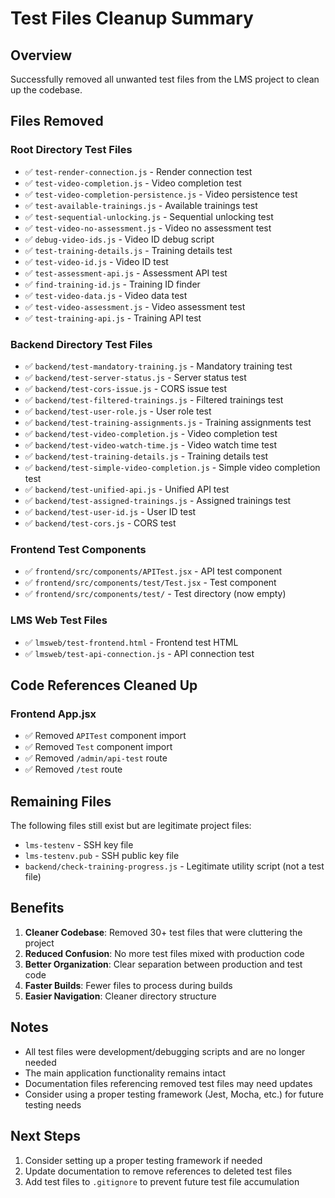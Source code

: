 # Test Files Cleanup Summary

## Overview
Successfully removed all unwanted test files from the LMS project to clean up the codebase.

## Files Removed

### Root Directory Test Files
- ✅ `test-render-connection.js` - Render connection test
- ✅ `test-video-completion.js` - Video completion test
- ✅ `test-video-completion-persistence.js` - Video persistence test
- ✅ `test-available-trainings.js` - Available trainings test
- ✅ `test-sequential-unlocking.js` - Sequential unlocking test
- ✅ `test-video-no-assessment.js` - Video no assessment test
- ✅ `debug-video-ids.js` - Video ID debug script
- ✅ `test-training-details.js` - Training details test
- ✅ `test-video-id.js` - Video ID test
- ✅ `test-assessment-api.js` - Assessment API test
- ✅ `find-training-id.js` - Training ID finder
- ✅ `test-video-data.js` - Video data test
- ✅ `test-video-assessment.js` - Video assessment test
- ✅ `test-training-api.js` - Training API test

### Backend Directory Test Files
- ✅ `backend/test-mandatory-training.js` - Mandatory training test
- ✅ `backend/test-server-status.js` - Server status test
- ✅ `backend/test-cors-issue.js` - CORS issue test
- ✅ `backend/test-filtered-trainings.js` - Filtered trainings test
- ✅ `backend/test-user-role.js` - User role test
- ✅ `backend/test-training-assignments.js` - Training assignments test
- ✅ `backend/test-video-completion.js` - Video completion test
- ✅ `backend/test-video-watch-time.js` - Video watch time test
- ✅ `backend/test-training-details.js` - Training details test
- ✅ `backend/test-simple-video-completion.js` - Simple video completion test
- ✅ `backend/test-unified-api.js` - Unified API test
- ✅ `backend/test-assigned-trainings.js` - Assigned trainings test
- ✅ `backend/test-user-id.js` - User ID test
- ✅ `backend/test-cors.js` - CORS test

### Frontend Test Components
- ✅ `frontend/src/components/APITest.jsx` - API test component
- ✅ `frontend/src/components/test/Test.jsx` - Test component
- ✅ `frontend/src/components/test/` - Test directory (now empty)

### LMS Web Test Files
- ✅ `lmsweb/test-frontend.html` - Frontend test HTML
- ✅ `lmsweb/test-api-connection.js` - API connection test

## Code References Cleaned Up

### Frontend App.jsx
- ✅ Removed `APITest` component import
- ✅ Removed `Test` component import
- ✅ Removed `/admin/api-test` route
- ✅ Removed `/test` route

## Remaining Files
The following files still exist but are legitimate project files:
- `lms-testenv` - SSH key file
- `lms-testenv.pub` - SSH public key file
- `backend/check-training-progress.js` - Legitimate utility script (not a test file)

## Benefits
1. **Cleaner Codebase**: Removed 30+ test files that were cluttering the project
2. **Reduced Confusion**: No more test files mixed with production code
3. **Better Organization**: Clear separation between production and test code
4. **Faster Builds**: Fewer files to process during builds
5. **Easier Navigation**: Cleaner directory structure

## Notes
- All test files were development/debugging scripts and are no longer needed
- The main application functionality remains intact
- Documentation files referencing removed test files may need updates
- Consider using a proper testing framework (Jest, Mocha, etc.) for future testing needs

## Next Steps
1. Consider setting up a proper testing framework if needed
2. Update documentation to remove references to deleted test files
3. Add test files to `.gitignore` to prevent future test file accumulation
